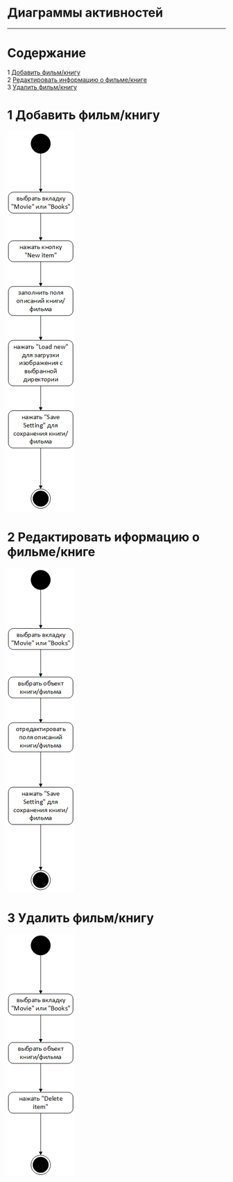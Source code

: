 # Диаграммы активностей
---

# Содержание
1 [Добавить фильм/книгу](#add)  
2 [Редактировать информацию о фильме/книге](#edit)  
3 [Удалить фильм/книгу](#delete)

<a name="add"/>

# 1 Добавить фильм/книгу
![Добавить фильм/книгу](../../../Images/System%20design/add.png)

<a name="edit"/>

# 2 Редактировать иформацию о фильме/книге
![Редактировать иформацию о фильме/книге](../../../Images/System%20design/edit.png)

<a name="delete"/>

# 3 Удалить фильм/книгу
![Удалить фильм/книгу](../../../Images/System%20design/delete.png)
